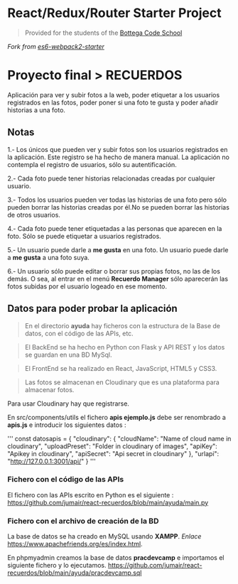 # React/Redux/Router Starter Project

> Provided for the students of the [Bottega Code School](https://bottega.tech/)

*Fork from [es6-webpack2-starter](https://github.com/micooz/es6-webpack2-starter)*

# Proyecto final > RECUERDOS
Aplicación para ver y subir fotos a la web, poder etiquetar a los usuarios registrados en las fotos, poder poner si una foto te gusta y poder añadir historias a una foto.

## Notas
1.- Los únicos que pueden ver y subir fotos son los usuarios registrados en la aplicación. Este registro se ha hecho de manera manual. La aplicación no contempla el registro de usuarios, sólo su autentificación.

2.- Cada foto puede tener historias relacionadas creadas por cualquier usuario.

3.- Todos los usuarios pueden ver todas las historias de una foto pero sólo pueden borrar las historias creadas por él.No se pueden borrar las historias de otros usuarios.

4.- Cada foto puede tener etiquetadas a las personas que aparecen en la foto. Sólo se puede etiquetar a usuarios registrados.

5.- Un usuario puede darle a **me gusta** en una foto. Un usuario puede darle a **me gusta** a una foto suya.

6.- Un usuario sólo puede editar o borrar sus propias fotos, no las de los demás. O sea, al entrar en el menú **Recuerdo Manager** sólo aparecerán las fotos subidas por el usuario logeado en ese momento.

## Datos para poder probar la aplicación
> En el directorio **ayuda** hay ficheros con la estructura de la Base de datos, con el código de las APIs, etc.

> El BackEnd se ha hecho en Python con Flask y API REST y los datos se guardan en una BD MySql.

> El FrontEnd se ha realizado en React, JavaScript, HTML5 y CSS3.

> Las fotos se almacenan en Cloudinary que es una plataforma para almacenar fotos.

 Para usar Cloudinary hay que registrarse.
 
 En src/components/utils el fichero **apis ejemplo.js** debe ser renombrado a **apis.js** e introducir los siguientes datos :

 '''
   const datosapis = {
       "cloudinary": {
           "cloudName": "Name of cloud name in cloudinary",
           "uploadPreset": "Folder in cloudinary of images",
           "apiKey": "Apikey in cloudinary",
           "apiSecret": "Api secret in cloudinary"
       },
       "urlapi": "http://127.0.0.1:3001/api/"
   }
  '''

### Fichero con el código de las APIs

El fichero con las APIs escrito en Python es el siguiente : https://github.com/jumair/react-recuerdos/blob/main/ayuda/main.py

### Fichero con el archivo de creación de la BD

La base de datos se ha creado en MySQL usando **XAMPP**. _Enlace_ https://www.apachefriends.org/es/index.html.

En phpmyadmin creamos la base de datos **pracdevcamp** e importamos el siguiente fichero y lo ejecutamos. https://github.com/jumair/react-recuerdos/blob/main/ayuda/pracdevcamp.sql


